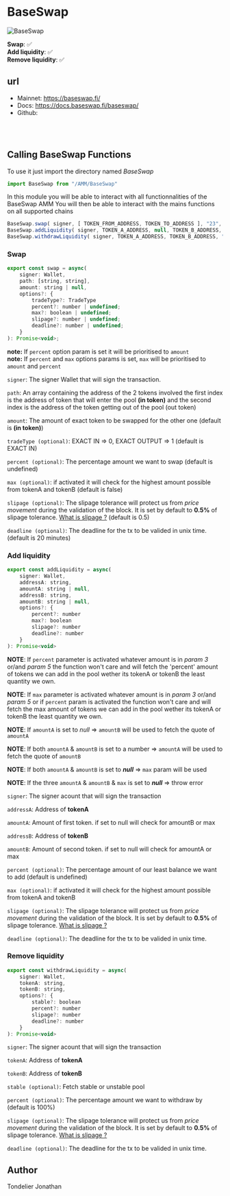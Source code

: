 # BaseSwap  
![BaseSwap](https://baseswap.fi/_next/image?url=%2F_next%2Fstatic%2Fmedia%2Fnewlogo.4884563a.png&w=640&q=75)  

**Swap**: ✅  
**Add liquidity**: ✅  
**Remove liquidity**: ✅  

## url
- Mainnet: https://baseswap.fi/
- Docs: https://docs.baseswap.fi/baseswap/
- Github: 

<br />
<br />  

## Calling BaseSwap Functions

To use it just import the directory named *BaseSwap*  
```javascript
import BaseSwap from "/AMM/BaseSwap"
```

In this module you will be able to interact with all functionnalities of the BaseSwap AMM
You will then be able to interact with the mains functions on all supported chains

```javascript
BaseSwap.swap( signer, [ TOKEN_FROM_ADDRESS, TOKEN_TO_ADDRESS ], "23", "polygon" )
BaseSwap.addLiquidity( signer, TOKEN_A_ADDRESS, null, TOKEN_B_ADDRESS, null, "arbitrum", { max: true } )
BaseSwap.withdrawLiquidity( signer, TOKEN_A_ADDRESS, TOKEN_B_ADDRESS, "optimism", { percent: 50 } )
```

### Swap  
```javascript
export const swap = async(
    signer: Wallet,
    path: [string, string],
    amount: string | null,
    options?: {
        tradeType?: TradeType
        percent?: number | undefined;
        max?: boolean | undefined;
        slipage?: number | undefined;
        deadline?: number | undefined;
    }
): Promise<void>;
```
**note:** If `percent` option param is set it will be prioritised to `amount`  
**note:** If `percent` and `max` options params is set, `max` will be prioritised to `amount` and `percent`  

  
`signer`: The signer Wallet that will sign the transaction.  
  
`path`: An array containing the address of the 2 tokens involved the first index is the address of token that will enter the pool **(in token)** and the second index is the address of the token getting out of the pool (out token)  
  
`amount`: The amount of exact token to be swapped for the other one (default is **(in token)**) 
  
`tradeType (optional)`: EXACT IN => 0, EXACT OUTPUT => 1 (default is EXACT IN)
  
`percent (optional)`: The percentage amount we want to swap (default is undefined)
  
`max (optional)`: if activated it will check for the highest amount possible from tokenA and tokenB (default is false)
  
`slipage (optional)`: The slipage tolerance will protect us from *price movement* during the validation of the block. It is set by default to **0.5%** of slipage tolerance. [What is slipage ?](https://support.uniswap.org/hc/en-us/articles/8643879653261-What-is-Price-Slippage-)  (default is 0.5)
  
`deadline (optional)`: The deadline for the tx to be valided in unix time. (default is 20 minutes)
  
  
### Add liquidity  
  
```javascript
export const addLiquidity = async(
    signer: Wallet,                        
    addressA: string,                       
    amountA: string | null,     
    addressB: string,                       
    amountB: string | null,     
    options?: {
        percent?: number
        max?: boolean
        slipage?: number
        deadline?: number
    }
): Promise<void>
```
**NOTE**: If `percent` parameter is activated whatever amount is in *param 3* or/and *param 5* the function won't care and will fetch the 'percent' amount of tokens we can add in the pool wether its tokenA or tokenB the least quantity we own.  
  
**NOTE**: If `max` parameter is activated whatever amount is in *param 3* or/and *param 5* or if `percent` param is activated the function won't care and will fetch the max amount of tokens we can add in the pool wether its tokenA or tokenB the least quantity we own.  
  
**NOTE**: If `amountA` is set to *null* => `amountB` will be used to fetch the quote of `amountA`  
  
**NOTE**: If both `amountA` & `amountB` is set to a number => `amountA` will be used to fetch the quote of `amountB`  
  
**NOTE**: If both `amountA` & `amountB` is set to ***null*** => `max` param will be used   
  
**NOTE**: If the three `amountA` & `amountB` & `max` is set to ***null*** => throw error  
  
  
`signer`: The signer acount that will sign the transaction  
  
`addressA`: Address of **tokenA**  
  
`amountA`: Amount of first token. if set to null will check for amountB or max  
  
`addressB`: Address of **tokenB**  
  
`amountB`: Amount of second token. if set to null will check for amountA or max  
  
`percent (optional)`: The percentage amount of our least balance we want to add (default is undefined) 
  
`max (optional)`: if activated it will check for the highest amount possible from tokenA and tokenB  
  
`slipage (optional)`: The slipage tolerance will protect us from *price movement* during the validation of the block. It is set by default to **0.5%** of slipage tolerance. [What is slipage ?](https://support.uniswap.org/hc/en-us/articles/8643879653261-What-is-Price-Slippage-)  
  
`deadline (optional)`: The deadline for the tx to be valided in unix time.  

  
### Remove liquidity  
  
```javascript
export const withdrawLiquidity = async(
    signer: Wallet, 
    tokenA: string, 
    tokenB: string, 
    options?: {
        stable?: boolean
        percent?: number
        slipage?: number
        deadline?: number
    }
): Promise<void>
```
  
`signer`: The signer acount that will sign the transaction  
  
`tokenA`: Address of **tokenA**  
  
`tokenB`: Address of **tokenB** 

`stable (optional)`: Fetch stable or unstable pool  
  
`percent (optional)`: The percentage amount we want to withdraw by (default is 100%)   
  
`slipage (optional)`: The slipage tolerance will protect us from *price movement* during the validation of the block. It is set by default to **0.5%** of slipage tolerance. [What is slipage ?](https://support.uniswap.org/hc/en-us/articles/8643879653261-What-is-Price-Slippage-)  
  
`deadline (optional)`: The deadline for the tx to be valided in unix time.  
  
  
## Author
 
Tondelier Jonathan